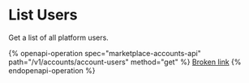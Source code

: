 # List Users

Get a list of all platform users.

{% openapi-operation spec="marketplace-accounts-api" path="/v1/accounts/account-users" method="get" %}
[Broken link](broken-reference)
{% endopenapi-operation %}
